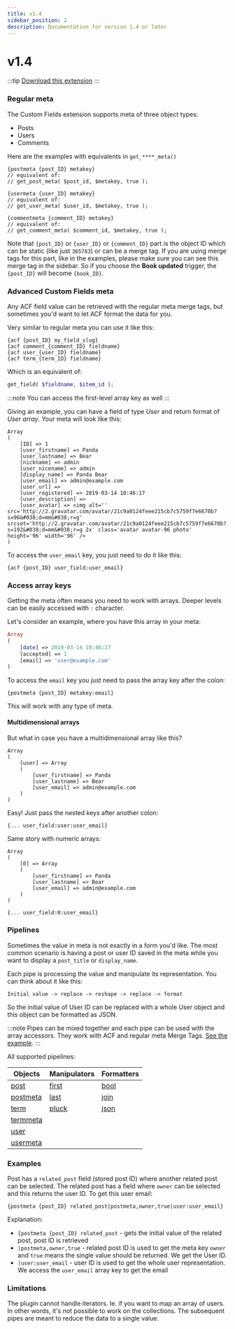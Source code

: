 ```yaml
---
title: v1.4
sidebar_position: 2
description: Documentation for version 1.4 or later
---
```


# v1.4

:::tip
[Download this extension](https://bracketspace.com/downloads/notification-custom-fields/)
:::

### Regular meta

The Custom Fields extension supports meta of three object types:

* Posts
* Users
* Comments

Here are the examples with equivalents in `get_****_meta()`

```
{postmeta {post_ID} metakey}
// equivalent of:
// get_post_meta( $post_id, $metakey, true );
```

```
{usermeta {user_ID} metakey}
// equivalent of:
// get_user_meta( $user_id, $metakey, true );
```

```
{commentmeta {comment_ID} metakey}
// equivalent of:
// get_comment_meta( $comment_id, $metakey, true );
```

Note that `{post_ID}` or `{user_ID}` or `{comment_ID}` part is the object ID which can be static (like just `365783`) or can be a merge tag. If you are using merge tags for this part, like in the examples, please make sure you can see this merge tag in the sidebar. So if you choose the **Book updated** trigger, the `{post_ID}` will become `{book_ID}`.

### Advanced Custom Fields meta

Any ACF field value can be retrieved with the regular meta merge tags, but sometimes you'd want to let ACF format the data for you.

Very similar to regular meta you can use it like this:

```
{acf {post_ID} my_field_slug}
{acf comment_{comment_ID} fieldname}
{acf user_{user_ID} fieldname}
{acf term_{term_ID} fieldname}
```

Which is an equivalent of:

```php
get_field( $fieldname, $item_id );
```

:::note
You can access the first-level array key as well
:::

Giving an example, you can have a field of type _User_ and return format of _User array_. Your meta will look like this:

```
Array
(
    [ID] => 1
    [user_firstname] => Panda
    [user_lastname] => Bear
    [nickname] => admin
    [user_nicename] => admin
    [display_name] => Panda Bear
    [user_email] => admin@example.com
    [user_url] => 
    [user_registered] => 2019-03-14 10:46:17
    [user_description] => 
    [user_avatar] => <img alt='' src='http://2.gravatar.com/avatar/21c9a0124feee215cb7c5759f7e6670b?s=96&#038;d=mm&#038;r=g' srcset='http://2.gravatar.com/avatar/21c9a0124feee215cb7c5759f7e6670b?s=192&#038;d=mm&#038;r=g 2x' class='avatar avatar-96 photo' height='96' width='96' />
)
```

To access the `user_email` key, you just need to do it like this:

```
{acf {post_ID} user_field:user_email}
```

### Access array keys

Getting the meta often means you need to work with arrays. Deeper levels can be easily accessed with `:` character.

Let's consider an example, where you have this array in your meta:

```php
Array
(
    [date] => 2019-03-14 10:46:17
    [accepted] => 1
    [email] => 'user@example.com'
)
```

To access the `email` key you just need to pass the array key after the colon:

```
{postmeta {post_ID} metakey:email}
```

This will work with any type of meta.

#### Multidimensional arrays

But what in case you have a multidimensional array like this?

```
Array
(
    [user] => Array
    (
        [user_firstname] => Panda
        [user_lastname] => Bear
        [user_email] => admin@example.com
    )
)
```

Easy! Just pass the nested keys after another colon:

```
{... user_field:user:user_email}
```

Same story with numeric arrays:

```
Array
(
    [0] => Array
    (
        [user_firstname] => Panda
        [user_lastname] => Bear
        [user_email] => admin@example.com
    )
)
```

```
{... user_field:0:user_email}
```

### Pipelines

Sometimes the value in meta is not exactly in a form you'd like. The most common scenario is having a post or user ID saved in the meta while you want to display a `post_title` or `display_name`.

Each pipe is processing the value and manipulate its representation. You can think about it like this:

```
Initial value -> replace -> reshape -> replace -> format
```

So the initial value of User ID can be replaced with a whole User object and this object can be formatted as JSON.

:::note
Pipes can be mixed together and each pipe can be used with the array accessors. They work with ACF and regular meta Merge Tags. [See the example](#examples).
:::

All supported pipelines:

| Objects                 | Manipulators      | Formatters      |
| ----------------------- | ----------------- | --------------- |
| [post](#post)         | [first](#first) | [bool](#bool) |
| [postmeta](#postmeta) | [last](#last)   | [join](#join) |
| [term](#term)         | [pluck](#pluck) | [json](#json) |
| [termmeta](#termmeta) |                   |                 |
| [user](#user)         |                   |                 |
| [usermeta](#usermeta) |                   |                 |

### Examples

Post has a `related_post` field (stored post ID) where another related post can be selected. The related post has a field where `owner` can be selected and this returns the user ID. To get this user email:

```
{postmeta {post_ID} related_post|postmeta,owner,true|user:user_email}
```

Explanation:

* `{postmeta {post_ID} related_post` - gets the initial value of the related post, post ID is retrieved
* `|postmeta,owner,true` - related post ID is used to get the meta key `owner` and `true` means the single value should be returned. We get the User ID.
* `|user:user_email` - user ID is used to get the whole user representation. We access the `user_email` array key to get the email

### Limitations

The plugin cannot handle iterators. Ie. if you want to map an array of users. In other words, it's not possible to work on the collections. The subsequent pipes are meant to reduce the data to a single value.
